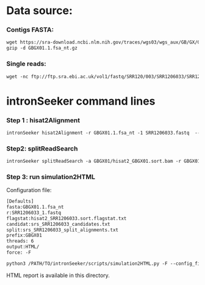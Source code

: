 Data source:
============

### Contigs FASTA: 

```diff
wget https://sra-download.ncbi.nlm.nih.gov/traces/wgs03/wgs_aux/GB/GX/GBGX01/GBGX01.1.fsa_nt.gz
gzip -d GBGX01.1.fsa_nt.gz
```

### Single reads:

```diff
wget -nc ftp://ftp.sra.ebi.ac.uk/vol1/fastq/SRR120/003/SRR1206033/SRR1206033.fastq.gz

```

intronSeeker command lines
============================

### Step 1 : hisat2Alignment

```diff
intronSeeker hisat2Alignment -r GBGX01.1.fsa_nt -1 SRR1206033.fastq  --prefix GBGX01 -o GBGX01 -t 12
```

### Step2: splitReadSearch

```diff
intronSeeker splitReadSearch -a GBGX01/hisat2_GBGX01.sort.bam -r GBGX01.1.fsa_nt --prefix GBGX01 --output splitReadSearch_GBGX01
```

### Step 3: run simulation2HTML

Configuration file:

```diff
[Defaults]
fasta:GBGX01.1.fsa_nt
r:SRR1206033_1.fastq
flagstat:hisat2_SRR1206033.sort.flagstat.txt
candidat:srs_SRR1206033_candidates.txt
split:srs_SRR1206033_split_alignments.txt
prefix:GBGX01
threads: 6                
output:HTML/
force: -F
```


```diff
python3 /PATH/TO/intronSeeker/scripts/simulation2HTML.py -F --config_file  SRR1206033.cfg;

```

HTML report is available in this directory.
